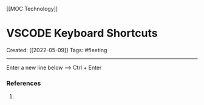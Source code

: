 [[MOC Technology]]

# VSCODE Keyboard Shortcuts
Created:  [[2022-05-09]]
Tags: #fleeting 

---
Enter a new line below
--> Ctrl + Enter 












### References
1. 